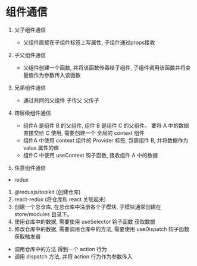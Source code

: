 # 组件通信
1. 父子组件通信
   - 父组件直接在子组件标签上写属性, 子组件通过props接收
   
2. 子父组件通信
   - 父组件创建一个函数, 并将该函数传毒给子组件, 子组件调用该函数并将变量值作为参数传入该函数

3. 兄弟组件通信
   - 通过共同的父组件 子传父 父传子

4. 跨层级组件通信
   - 组件A 是组件 B 的父组件, 组件 B 是组件 C 的父组件。 要将 A 中的数据直接交给 C 使用, 需要创建一个 全局的 context 组件
   - 组件A 中使用 context 组件的 Provider 标签, 包裹组件 B, 并将数据作为 value 属性的值
   - 组件C 中使用 useContext 钩子函数, 接收组件 A 中的数据

5. 任意组件通信
 - redux
 1. @reduxjs/toolkit (创建仓库)
 2. react-redux (将仓库和 react 关联起来)
 3. 创建一个总仓库, 在总仓库中注册各个子模块, 子模块通常创建在 store/modules 目录下。
 4. 使用仓库中的数据, 需要使用 useSelector 钩子函数 获取数据
 5. 修改仓库中的数据, 需要调用仓库中的方法, 需要使用 useDispatch 钩子函数获取触发器
  - 调用仓库中的方法 得到一个 action 行为
  - 调用 dispatch 方法, 并将 action 行为作为参数传入
